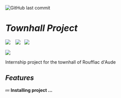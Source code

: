 ![GitHub last commit](https://img.shields.io/github/last-commit/Vazn/TownhallProject?style=for-the-badge)

# ***Townhall Project***

<img src="https://img.shields.io/badge/Node.js-43853D?style=for-the-badge&logo=node.js&logoColor=white"/> &nbsp;&nbsp;
<img src="https://img.shields.io/badge/TypeScript-007ACC?style=for-the-badge&logo=typescript&logoColor=white"/>&nbsp;&nbsp;
<img src="https://img.shields.io/badge/Powered%20By-SQL-blue?style=for-the-badge">


<img src="https://img.shields.io/badge/Styled%20by-SASS-%23b19cd9?style=for-the-badge">


Internship project for the townhall of Rouffiac d'Aude
## ***Features***

💤 **Installing project ...** <br><br>

